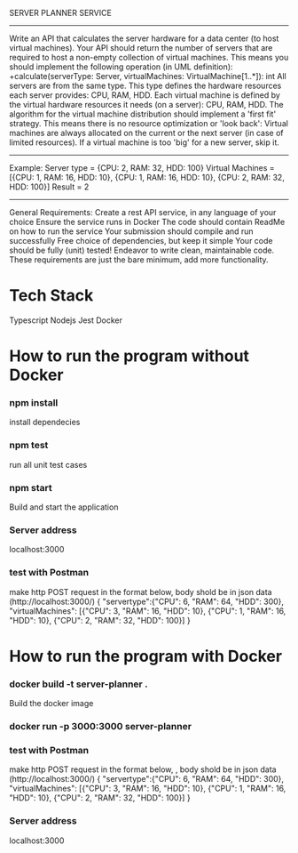 SERVER PLANNER SERVICE

---

Write an API that calculates the server hardware for a data center (to host virtual machines).
Your API should return the number of servers that are required to host a non-empty collection of virtual machines.
This means you should implement the following operation (in UML definition):
+calculate(serverType: Server, virtualMachines: VirtualMachine[1..*]): int
All servers are from the same type. This type defines the hardware resources each server provides: CPU, RAM, HDD.
Each virtual machine is defined by the virtual hardware resources it needs (on a server): CPU, RAM, HDD.
The algorithm for the virtual machine distribution should implement a 'first fit' strategy.
This means there is no resource optimization or 'look back': Virtual machines are always allocated on the current or the next server (in case of limited resources).
If a virtual machine is too 'big' for a new server, skip it.

---

Example:
Server type = {CPU: 2, RAM: 32, HDD: 100}
Virtual Machines = [{CPU: 1, RAM: 16, HDD: 10}, {CPU: 1, RAM: 16, HDD: 10}, {CPU: 2, RAM: 32, HDD: 100}]
Result = 2

---

General Requirements:
Create a rest API service, in any language of your choice
Ensure the service runs in Docker
The code should contain ReadMe on how to run the service
Your submission should compile and run successfully
Free choice of dependencies, but keep it simple
Your code should be fully (unit) tested!
Endeavor to write clean, maintainable code.
These requirements are just the bare minimum, add more functionality.

# Tech Stack

Typescript
Nodejs
Jest
Docker

# How to run the program without Docker

### npm install

install dependecies

### npm test

run all unit test cases

### npm start

Build and start the application

### Server address

localhost:3000

### test with Postman

make http POST request in the format below, body shold be in json data (http://localhost:3000/)
{
"servertype":{"CPU": 6, "RAM": 64, "HDD": 300},
"virtualMachines": [{"CPU": 3, "RAM": 16, "HDD": 10}, {"CPU": 1, "RAM": 16, "HDD": 10}, {"CPU": 2, "RAM": 32, "HDD": 100}]
}

# How to run the program with Docker

### docker build -t server-planner .

Build the docker image

### docker run -p 3000:3000 server-planner

### test with Postman

make http POST request in the format below, , body shold be in json data (http://localhost:3000/)
{
"servertype":{"CPU": 6, "RAM": 64, "HDD": 300},
"virtualMachines": [{"CPU": 3, "RAM": 16, "HDD": 10}, {"CPU": 1, "RAM": 16, "HDD": 10}, {"CPU": 2, "RAM": 32, "HDD": 100}]
}

### Server address

localhost:3000
